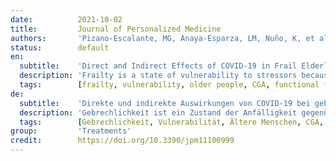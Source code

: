 ```yaml
---
date:          2021-10-02
title:         Journal of Personalized Medicine
authors:       'Pizano-Escalante, MG, Anaya-Esparza, LM, Nuño, K, et al.'
status:        default
en:
  subtitle:    'Direct and Indirect Effects of COVID-19 in Frail Elderly: Interventions and Recommendations'
  description: 'Frailty is a state of vulnerability to stressors because of a decreased physiological reserve, resulting in poor health outcomes. This state is related to chronic conditions, many of which are risk factors for outcomes in elderly patients having SARS-COV-2. This review aims to describe frailty as a physiological vulnerability agent during the COVID-19 pandemic in elderly patients, summarizing the direct and indirect effects caused by the SARS-COV-2 infection and its prognosis in frail individuals, as well as the interventions and recommendations to reduce their effects. Cohort studies have shown that patients with a Clinical Frailty Scale higher than five have a higher risk of mortality and use of mechanical ventilation after COVID-19; nonetheless, other scales have also associated frailty with longer hospital stays and more severe forms of the disease. Additionally, the indirect effects caused by the pandemic have a negative impact on the health status of older people. Due to the above, a holistic intervention is proposed based on a comprehensive geriatric assessment for frail patients (preventive or post-infection) with emphasis on physical activity and nutritional recommendations, which could be a potential preventive intervention in viral infections by COVID-19.'
  tags:        [frailty, vulnerability, older people, CGA, functional foods]
de:
  subtitle:    'Direkte und indirekte Auswirkungen von COVID-19 bei gebrechlichen älteren Menschen: Interventionen und Empfehlungen'
  description: 'Gebrechlichkeit ist ein Zustand der Anfälligkeit gegenüber Stressfaktoren aufgrund einer verringerten physiologischen Reserve, die zu schlechten gesundheitlichen Ergebnissen führt. Dieser Zustand hängt mit chronischen Erkrankungen zusammen, von denen viele Risikofaktoren für die Ergebnisse bei älteren Patienten mit SARS-COV-2 sind. In dieser Übersichtsarbeit soll die Gebrechlichkeit als physiologische Anfälligkeit während der COVID-19-Pandemie bei älteren Patienten beschrieben werden, wobei die direkten und indirekten Auswirkungen der SARS-COV-2-Infektion und ihre Prognose bei gebrechlichen Personen sowie die Interventionen und Empfehlungen zur Verringerung ihrer Auswirkungen zusammengefasst werden. Kohortenstudien haben gezeigt, dass Patienten mit einer klinischen Frailty-Skala von mehr als fünf ein höheres Sterberisiko und ein höheres Risiko für eine mechanische Beatmung nach COVID-19 haben; andere Skalen haben Frailty jedoch auch mit längeren Krankenhausaufenthalten und schwereren Formen der Krankheit in Verbindung gebracht. Außerdem wirken sich die indirekten Auswirkungen der Pandemie negativ auf den Gesundheitszustand älterer Menschen aus. Aus diesen Gründen wird eine ganzheitliche Intervention vorgeschlagen, die auf einer umfassenden geriatrischen Beurteilung gebrechlicher Patienten (präventiv oder nach der Infektion) basiert und den Schwerpunkt auf körperliche Aktivität und Ernährungsempfehlungen legt, was eine potenzielle präventive Intervention bei Virusinfektionen durch COVID-19 sein könnte.' 
  tags:        [Gebrechlichkeit, Vulnerabilität, Ältere Menschen, CGA, Funktionelle Lebensmittel]
group:         'Treatments'
credit:        https://doi.org/10.3390/jpm11100999
---
```

